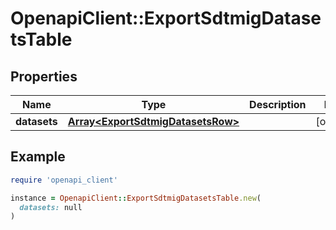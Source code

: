 # OpenapiClient::ExportSdtmigDatasetsTable

## Properties

| Name | Type | Description | Notes |
| ---- | ---- | ----------- | ----- |
| **datasets** | [**Array&lt;ExportSdtmigDatasetsRow&gt;**](ExportSdtmigDatasetsRow.md) |  | [optional] |

## Example

```ruby
require 'openapi_client'

instance = OpenapiClient::ExportSdtmigDatasetsTable.new(
  datasets: null
)
```

